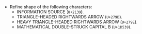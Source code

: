 * Refine shape of the following characters:
  - INFORMATION SOURCE (`U+2139`).
  - TRIANGLE-HEADED RIGHTWARDS ARROW (`U+279D`).
  - HEAVY TRIANGLE-HEADED RIGHTWARDS ARROW (`U+279E`).
  - MATHEMATICAL DOUBLE-STRUCK CAPITAL B (`U+1D539`).
